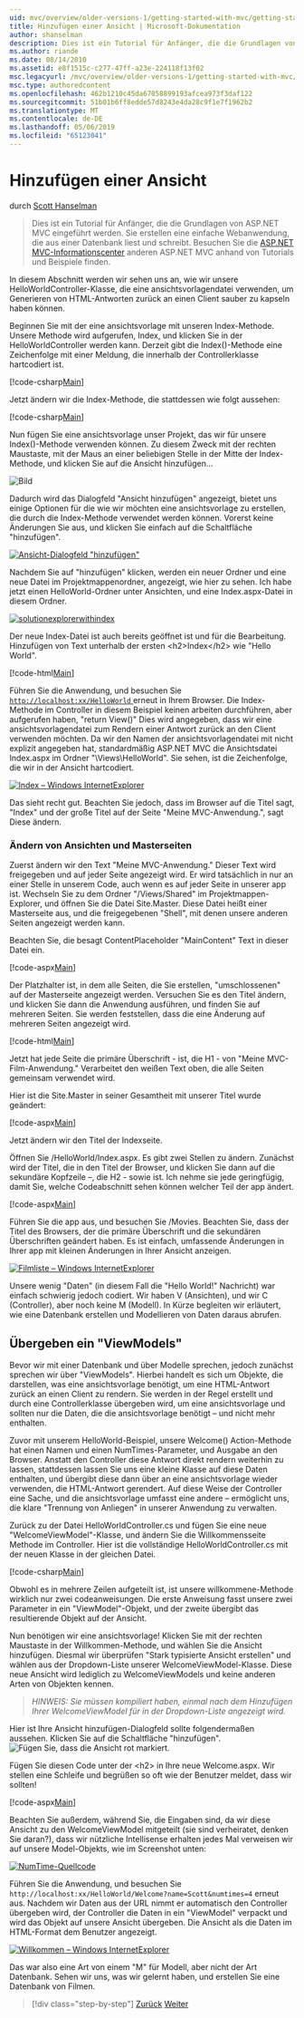 ```yaml
---
uid: mvc/overview/older-versions-1/getting-started-with-mvc/getting-started-with-mvc-part3
title: Hinzufügen einer Ansicht | Microsoft-Dokumentation
author: shanselman
description: Dies ist ein Tutorial für Anfänger, die die Grundlagen von ASP.NET MVC eingeführt werden. Erstellen Sie eine einfache Webanwendung, die aus einer Datenbank liest und schreibt.
ms.author: riande
ms.date: 08/14/2010
ms.assetid: e8f1515c-c277-47ff-a23e-224118f13f02
msc.legacyurl: /mvc/overview/older-versions-1/getting-started-with-mvc/getting-started-with-mvc-part3
msc.type: authoredcontent
ms.openlocfilehash: 462b1210c45da67058899193afcea973f3daf122
ms.sourcegitcommit: 51b01b6ff8edde57d8243e4da28c9f1e7f1962b2
ms.translationtype: MT
ms.contentlocale: de-DE
ms.lasthandoff: 05/06/2019
ms.locfileid: "65123041"
---
```

# <a name="adding-a-view"></a>Hinzufügen einer Ansicht

durch [Scott Hanselman](https://github.com/shanselman)

> Dies ist ein Tutorial für Anfänger, die die Grundlagen von ASP.NET MVC eingeführt werden. Sie erstellen eine einfache Webanwendung, die aus einer Datenbank liest und schreibt. Besuchen Sie die [ASP.NET MVC-Informationscenter](../../../index.md) anderen ASP.NET MVC anhand von Tutorials und Beispiele finden.

In diesem Abschnitt werden wir sehen uns an, wie wir unsere HelloWorldController-Klasse, die eine ansichtsvorlagendatei verwenden, um Generieren von HTML-Antworten zurück an einen Client sauber zu kapseln haben können.

Beginnen Sie mit der eine ansichtsvorlage mit unseren Index-Methode. Unsere Methode wird aufgerufen, Index, und klicken Sie in der HelloWorldController werden kann. Derzeit gibt die Index()-Methode eine Zeichenfolge mit einer Meldung, die innerhalb der Controllerklasse hartcodiert ist.

[!code-csharp[Main](getting-started-with-mvc-part3/samples/sample1.cs)]

Jetzt ändern wir die Index-Methode, die stattdessen wie folgt aussehen:

[!code-csharp[Main](getting-started-with-mvc-part3/samples/sample2.cs)]

Nun fügen Sie eine ansichtsvorlage unser Projekt, das wir für unsere Index()-Methode verwenden können. Zu diesem Zweck mit der rechten Maustaste, mit der Maus an einer beliebigen Stelle in der Mitte der Index-Methode, und klicken Sie auf die Ansicht hinzufügen...

![Bild](getting-started-with-mvc-part3/_static/image1.png)

Dadurch wird das Dialogfeld "Ansicht hinzufügen" angezeigt, bietet uns einige Optionen für die wie wir möchten eine ansichtsvorlage zu erstellen, die durch die Index-Methode verwendet werden können. Vorerst keine Änderungen Sie aus, und klicken Sie einfach auf die Schaltfläche "hinzufügen".

[![Ansicht-Dialogfeld "hinzufügen"](getting-started-with-mvc-part3/_static/image3.png)](getting-started-with-mvc-part3/_static/image2.png)

Nachdem Sie auf "hinzufügen" klicken, werden ein neuer Ordner und eine neue Datei im Projektmappenordner, angezeigt, wie hier zu sehen. Ich habe jetzt einen HelloWorld-Ordner unter Ansichten, und eine Index.aspx-Datei in diesem Ordner.

[![solutionexplorerwithindex](getting-started-with-mvc-part3/_static/image5.png)](getting-started-with-mvc-part3/_static/image4.png)

Der neue Index-Datei ist auch bereits geöffnet ist und für die Bearbeitung. Hinzufügen von Text unterhalb der ersten &lt;h2&gt;Index&lt;/h2&gt; wie "Hello World".

[!code-html[Main](getting-started-with-mvc-part3/samples/sample3.html)]

Führen Sie die Anwendung, und besuchen Sie [ `http://localhost:xx/HelloWorld` ](http://localhostxx) erneut in Ihrem Browser. Die Index-Methode im Controller in diesem Beispiel keinen arbeiten durchführen, aber aufgerufen haben, "return View()" Dies wird angegeben, dass wir eine ansichtsvorlagendatei zum Rendern einer Antwort zurück an den Client verwenden möchten. Da wir den Namen der ansichtsvorlagendatei mit nicht explizit angegeben hat, standardmäßig ASP.NET MVC die Ansichtsdatei Index.aspx im Ordner "\Views\HelloWorld". Sie sehen, ist die Zeichenfolge, die wir in der Ansicht hartcodiert.

[![Index – Windows InternetExplorer](getting-started-with-mvc-part3/_static/image7.png)](getting-started-with-mvc-part3/_static/image6.png)

Das sieht recht gut. Beachten Sie jedoch, dass im Browser auf die Titel sagt, "Index" und der große Titel auf der Seite "Meine MVC-Anwendung.", sagt Diese ändern.

### <a name="changing-views-and-master-pages"></a>Ändern von Ansichten und Masterseiten

Zuerst ändern wir den Text "Meine MVC-Anwendung." Dieser Text wird freigegeben und auf jeder Seite angezeigt wird. Er wird tatsächlich in nur an einer Stelle in unserem Code, auch wenn es auf jeder Seite in unserer app ist. Wechseln Sie zu dem Ordner "/Views/Shared" im Projektmappen-Explorer, und öffnen Sie die Datei Site.Master. Diese Datei heißt einer Masterseite aus, und die freigegebenen "Shell", mit denen unsere anderen Seiten angezeigt werden kann.

Beachten Sie, die besagt ContentPlaceholder "MainContent" Text in dieser Datei ein.

[!code-aspx[Main](getting-started-with-mvc-part3/samples/sample4.aspx)]

Der Platzhalter ist, in dem alle Seiten, die Sie erstellen, "umschlossenen" auf der Masterseite angezeigt werden. Versuchen Sie es den Titel ändern, und klicken Sie dann die Anwendung ausführen, und finden Sie auf mehreren Seiten. Sie werden feststellen, dass die eine Änderung auf mehreren Seiten angezeigt wird.

[!code-html[Main](getting-started-with-mvc-part3/samples/sample5.html)]

Jetzt hat jede Seite die primäre Überschrift - ist, die H1 - von "Meine MVC-Film-Anwendung." Verarbeitet den weißen Text oben, die alle Seiten gemeinsam verwendet wird.

Hier ist die Site.Master in seiner Gesamtheit mit unserer Titel wurde geändert:

[!code-aspx[Main](getting-started-with-mvc-part3/samples/sample6.aspx)]

Jetzt ändern wir den Titel der Indexseite.

Öffnen Sie /HelloWorld/Index.aspx. Es gibt zwei Stellen zu ändern. Zunächst wird der Titel, die in den Titel der Browser, und klicken Sie dann auf die sekundäre Kopfzeile –, die H2 - sowie ist. Ich nehme sie jede geringfügig, damit Sie, welche Codeabschnitt sehen können welcher Teil der app ändert.

[!code-aspx[Main](getting-started-with-mvc-part3/samples/sample7.aspx)]

Führen Sie die app aus, und besuchen Sie /Movies. Beachten Sie, dass der Titel des Browsers, der die primäre Überschrift und die sekundären Überschriften geändert haben. Es ist einfach, umfassende Änderungen in Ihrer app mit kleinen Änderungen in Ihrer Ansicht anzeigen.

[![Filmliste – Windows InternetExplorer](getting-started-with-mvc-part3/_static/image9.png)](getting-started-with-mvc-part3/_static/image8.png)

Unsere wenig "Daten" (in diesem Fall die "Hello World!" Nachricht) war einfach schwierig jedoch codiert. Wir haben V (Ansichten), und wir C (Controller), aber noch keine M (Modell). In Kürze begleiten wir erläutert, wie eine Datenbank erstellen und Modellieren von Daten daraus abrufen.

## <a name="passing-a-viewmodel"></a>Übergeben ein "ViewModels"

Bevor wir mit einer Datenbank und über Modelle sprechen, jedoch zunächst sprechen wir über "ViewModels". Hierbei handelt es sich um Objekte, die darstellen, was eine ansichtsvorlage benötigt, um eine HTML-Antwort zurück an einen Client zu rendern. Sie werden in der Regel erstellt und durch eine Controllerklasse übergeben wird, um eine ansichtsvorlage und sollten nur die Daten, die die ansichtsvorlage benötigt – und nicht mehr enthalten.

Zuvor mit unserem HelloWorld-Beispiel, unsere Welcome() Action-Methode hat einen Namen und einen NumTimes-Parameter, und Ausgabe an den Browser. Anstatt den Controller diese Antwort direkt rendern weiterhin zu lassen, stattdessen lassen Sie uns eine kleine Klasse auf diese Daten enthalten, und übergibt diese dann über an eine ansichtsvorlage wieder verwenden, die HTML-Antwort gerendert. Auf diese Weise der Controller eine Sache, und die ansichtsvorlage umfasst eine andere – ermöglicht uns, die klare "Trennung von Anliegen" in unserer Anwendung zu verwalten.

Zurück zu der Datei HelloWorldController.cs und fügen Sie eine neue "WelcomeViewModel"-Klasse, und ändern Sie die Willkommensseite Methode im Controller. Hier ist die vollständige HelloWorldController.cs mit der neuen Klasse in der gleichen Datei.

[!code-csharp[Main](getting-started-with-mvc-part3/samples/sample8.cs)]

Obwohl es in mehrere Zeilen aufgeteilt ist, ist unsere willkommene-Methode wirklich nur zwei codeanweisungen. Die erste Anweisung fasst unsere zwei Parameter in ein "ViewModel"-Objekt, und der zweite übergibt das resultierende Objekt auf der Ansicht.

Nun benötigen wir eine ansichtsvorlage! Klicken Sie mit der rechten Maustaste in der Willkommen-Methode, und wählen Sie die Ansicht hinzufügen. Diesmal wir überprüfen "Stark typisierte Ansicht erstellen" und wählen aus der Dropdown-Liste unserer WelcomeViewModel-Klasse. Diese neue Ansicht wird lediglich zu WelcomeViewModels und keine anderen Arten von Objekten kennen.

> *HINWEIS: Sie müssen kompiliert haben, einmal nach dem Hinzufügen Ihrer WelcomeViewModel für in der Dropdown-Liste angezeigt wird.*

Hier ist Ihre Ansicht hinzufügen-Dialogfeld sollte folgendermaßen aussehen. Klicken Sie auf die Schaltfläche "hinzufügen". ![Fügen Sie, dass die Ansicht rot markiert.](getting-started-with-mvc-part3/_static/image10.png)

Fügen Sie diesen Code unter der &lt;h2&gt; in Ihre neue Welcome.aspx. Wir stellen eine Schleife und begrüßen so oft wie der Benutzer meldet, dass wir sollten!

[!code-aspx[Main](getting-started-with-mvc-part3/samples/sample9.aspx)]

Beachten Sie außerdem, während Sie, die Eingaben sind, da wir diese Ansicht zu den WelcomeViewModel mitgeteilt (sie sind verheiratet, denken Sie daran?), dass wir nützliche Intellisense erhalten jedes Mal verweisen wir auf unsere Model-Objekts, wie im Screenshot unten:

[![NumTime-Quellcode](getting-started-with-mvc-part3/_static/image12.png)](getting-started-with-mvc-part3/_static/image11.png)

Führen Sie die Anwendung, und besuchen Sie `http://localhost:xx/HelloWorld/Welcome?name=Scott&numtimes=4` erneut aus. Nachdem wir Daten aus der URL nimmt er automatisch den Controller übergeben wird, der Controller die Daten in ein "ViewModel" verpackt und wird das Objekt auf unsere Ansicht übergeben. Die Ansicht als die Daten im HTML-Format dem Benutzer angezeigt.

[![Willkommen – Windows InternetExplorer](getting-started-with-mvc-part3/_static/image14.png)](getting-started-with-mvc-part3/_static/image13.png)

Das war also eine Art von einem "M" für Modell, aber nicht der Art Datenbank. Sehen wir uns, was wir gelernt haben, und erstellen Sie eine Datenbank von Filmen.

> [!div class="step-by-step"]
> [Zurück](getting-started-with-mvc-part2.md)
> [Weiter](getting-started-with-mvc-part4.md)
